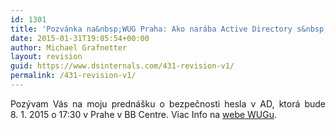 ```yaml
---
id: 1301
title: 'Pozvánka na&nbsp;WUG Praha: Ako narába Active Directory s&nbsp;Vašim heslom'
date: 2015-01-31T19:05:54+00:00
author: Michael Grafnetter
layout: revision
guid: https://www.dsinternals.com/431-revision-v1/
permalink: /431-revision-v1/
---
```

<p style="text-align: justify;">
  Pozývam Vás na&nbsp;moju prednášku o&nbsp;bezpečnosti hesla v&nbsp;AD, ktorá bude 8.&nbsp;1.&nbsp;2015 o&nbsp;17:30 v&nbsp;Prahe v BB Centre. Viac Info na&nbsp;<a title="webe WUGu" href="http://www.wug.cz/praha/akce/669-Jak-Active-Directory-naklada-s-Vasim-heslem">webe WUGu</a>.
</p>

&nbsp;